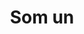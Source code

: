 ---
layout: post
title: Som un
client: FC Barcelona
agency:
    - doubleyou
tech:
  - flash
  - actionscript-3
  - papervision
tags:
  - doubleyou
  - flash
  - as3
image: "/public/img/fcb-somos-uno/fcb-somos-uno-1.jpg"
---
